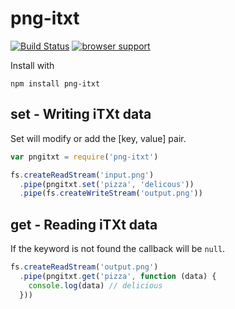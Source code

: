 # png-itxt 
[![Build Status](https://travis-ci.org/finnp/png-itxt.svg?branch=master)](https://travis-ci.org/finnp/png-itxt)
[![browser support](https://ci.testling.com/finnp/png-itxt.png)](https://ci.testling.com/finnp/png-itxt)

Install with
```
npm install png-itxt
```

## set - Writing iTXt data

Set will modify or add the [key, value] pair.

```js
var pngitxt = require('png-itxt')

fs.createReadStream('input.png')
  .pipe(pngitxt.set('pizza', 'delicous'))
  .pipe(fs.createWriteStream('output.png'))
```

## get - Reading iTXt data

If the keyword is not found the callback will be `null`.

```js
fs.createReadStream('output.png')
  .pipe(pngitxt.get('pizza', function (data) {
    console.log(data) // delicious
  }))
```